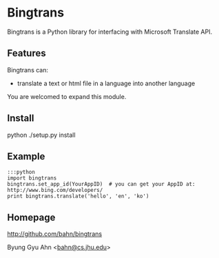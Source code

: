 Bingtrans
=========

Bingtrans is a Python library for interfacing with Microsoft Translate API.

Features
--------

Bingtrans can:

- translate a text or html file in a language into another language

You are welcomed to expand this module.

Install
-------

python ./setup.py install

Example
-------

	:::python
	import bingtrans
	bingtrans.set_app_id(YourAppID)  # you can get your AppID at: http://www.bing.com/developers/
	print bingtrans.translate('hello', 'en', 'ko')

Homepage
--------

http://github.com/bahn/bingtrans

Byung Gyu Ahn <<bahn@cs.jhu.edu>>
